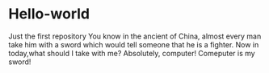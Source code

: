 # Hello-world
Just the first repository
You know in the ancient of China, almost every man take him with a sword which would tell someone that he is a fighter.
Now in today,what should I take with me?
Absolutely, computer!
Comeputer is my sword!
